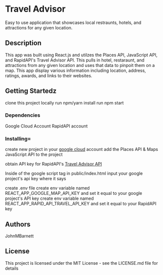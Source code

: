# Travel Advisor

Easy to use application that showcases local restraunts, hotels, and attractions for any given location.

## Description

This app was built using React.js and utilzes the Places API, JavaScript API, and RapidAPI's Travel Advisor API. This pulls in hotel, restaraunt, and attractions from any 
given location and uses that data to pinpoit them on a map. This app display various information including location, address, ratings, awards, and links to their websites.

## Getting Startedz

clone this project locally
run npm/yarn install
run npm start

### Dependencies

Google Cloud Account
RapidAPI account

### Installing=

create new project in your [google cloud](https://cloud.google.com/) account
add the Places API & Maps JavaScript API to the project
  
obtain API key for RapidAPI's [Travel Advisor API](https://rapidapi.com/apidojo/api/travel-advisor/)

Inside of the google script tag in public/index.html input your google project's api key where it says <key>
  
create .env file
create env variable named REACT_APP_GOOGLE_MAP_API_KEY and set it equal to your google project's API key
create env variable named REACT_APP_RAPID_API_TRAVEL_API_KEY and set it equal to your RapidAPI key

## Authors

JohnMBarnett

## License

This project is licensed under the MIT License - see the LICENSE.md file for details
